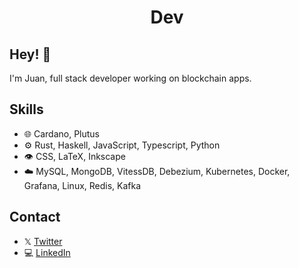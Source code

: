 <h1 align="center">
Dev
</h1>

## Hey! 👋
I'm Juan, full stack developer working on blockchain apps.

## Skills
- 🌐 Cardano, Plutus
- ⚙️ Rust, Haskell, JavaScript, Typescript, Python
- 👁️ CSS, LaTeX, Inkscape
- ☁️ MySQL, MongoDB, VitessDB, Debezium, Kubernetes, Docker, Grafana, Linux, Redis, Kafka

## Contact
- 𝕏   [Twitter](https://twitter.com/Pairfy_io)
- 💻 [LinkedIn](https://www.linkedin.com/in/jcr1/) 
